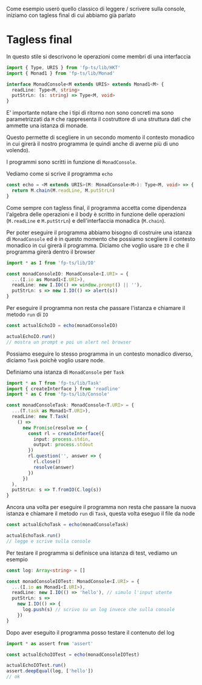Come esempio userò quello classico di leggere / scrivere sulla console, iniziamo con tagless final di cui abbiamo già parlato

# Tagless final

In questo stile si descrivono le operazioni come membri di una interfaccia

```ts
import { Type, URIS } from 'fp-ts/lib/HKT'
import { Monad1 } from 'fp-ts/lib/Monad'

interface MonadConsole<M extends URIS> extends Monad1<M> {
  readLine: Type<M, string>
  putStrLn: (s: string) => Type<M, void>
}
```

E' importante notare che i tipi di ritorno non sono concreti ma sono parametrizzati da `M` che rappresenta il costruttore di una struttura dati che ammette una istanza di monade.

Questo permette di scegliere in un secondo momento il contesto monadico in cui girerà il nostro programma (e quindi anche di averne più di uno volendo).

I programmi sono scritti in funzione di `MonadConsole`.

Vediamo come si scrive il programma `echo`

```ts
const echo = <M extends URIS>(M: MonadConsole<M>): Type<M, void> => {
  return M.chain(M.readLine, M.putStrLn)
}
```

Come sempre con tagless final, il programma accetta come dipendenza l'algebra delle operazioni e il body è scritto in funzione delle operazioni (`M.readLine` e `M.putStrLn`) e dell'interfaccia monadica (`M.chain`).

Per poter eseguire il programma abbiamo bisogno di costruire una istanza di `MonadConsole` ed è in questo momento che possiamo scegliere il contesto monadico in cui girerà il programma. Diciamo che voglio usare `IO` e che il programma girerà dentro il browser

```ts
import * as I from 'fp-ts/lib/IO'

const monadConsoleIO: MonadConsole<I.URI> = {
  ...(I.io as Monad1<I.URI>),
  readLine: new I.IO(() => window.prompt() || ''),
  putStrLn: s => new I.IO(() => alert(s))
}
```

Per eseguire il programma non resta che passare l'istanza e chiamare il metodo `run` di `IO`

```ts
const actualEchoIO = echo(monadConsoleIO)

actualEchoIO.run()
// mostra un prompt e poi un alert nel browser
```

Possiamo eseguire lo stesso programma in un contesto monadico diverso, diciamo `Task` poichè voglio usare node.

Definiamo una istanza di `MonadConsole` per `Task`

```ts
import * as T from 'fp-ts/lib/Task'
import { createInterface } from 'readline'
import * as C from 'fp-ts/lib/Console'

const monadConsoleTask: MonadConsole<T.URI> = {
  ...(T.task as Monad1<T.URI>),
  readLine: new T.Task(
    () =>
      new Promise(resolve => {
        const rl = createInterface({
          input: process.stdin,
          output: process.stdout
        })
        rl.question('', answer => {
          rl.close()
          resolve(answer)
        })
      })
  ),
  putStrLn: s => T.fromIO(C.log(s))
}
```

Ancora una volta per eseguire il programma non resta che passare la nuova istanza e chiamare il metodo `run` di `Task`, questa volta eseguo il file da node

```ts
const actualEchoTask = echo(monadConsoleTask)

actualEchoTask.run()
// legge e scrive sulla console
```

Per testare il programma si definisce una istanza di test, vediamo un esempio

```ts
const log: Array<string> = []

const monadConsoleIOTest: MonadConsole<I.URI> = {
  ...(I.io as Monad1<I.URI>),
  readLine: new I.IO(() => 'hello'), // simulo l'input utente
  putStrLn: s =>
    new I.IO(() => {
      log.push(s) // scrivo su un log invece che sulla console
    })
}
```

Dopo aver eseguito il programma posso testare il contenuto del log

```ts
import * as assert from 'assert'

const actualEchoIOTest = echo(monadConsoleIOTest)

actualEchoIOTest.run()
assert.deepEqual(log, ['hello'])
// ok
```
